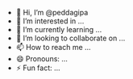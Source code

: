 - 👋 Hi, I’m @peddagipa
- 👀 I’m interested in ...
- 🌱 I’m currently learning ...
- 💞️ I’m looking to collaborate on ...
- 📫 How to reach me ...
- 😄 Pronouns: ...
- ⚡ Fun fact: ...

<!---
peddagipa/peddagipa is a ✨ special ✨ repository because its `README.md` (this file) appears on your GitHub profile.
You can click the Preview link to take a look at your changes.
--->
